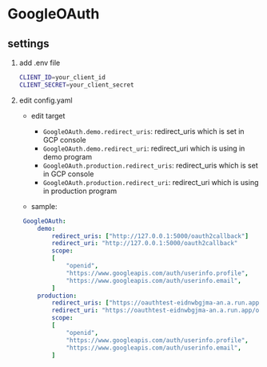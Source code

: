 # GoogleOAuth

## settings

1. add .env file

   ```sh
   CLIENT_ID=your_client_id
   CLIENT_SECRET=your_client_secret
   ```

2. edit config.yaml

   - edit target

     - `GoogleOAuth.demo.redirect_uris`: redirect_uris which is set in GCP console
     - `GoogleOAuth.demo.redirect_uri`: redirect_uri which is using in demo program
     - `GoogleOAuth.production.redirect_uris`: redirect_uris which is set in GCP console
     - `GoogleOAuth.production.redirect_uri`: redirect_uri which is using in production program

   - sample:

   ```yaml
    GoogleOAuth:
        demo:
            redirect_uris: ["http://127.0.0.1:5000/oauth2callback"]
            redirect_uri: "http://127.0.0.1:5000/oauth2callback"
            scope:
            [
                "openid",
                "https://www.googleapis.com/auth/userinfo.profile",
                "https://www.googleapis.com/auth/userinfo.email",
            ]
        production:
            redirect_uris: ["https://oauthtest-eidnwbgjma-an.a.run.app/oauth2callback"]
            redirect_uri: "https://oauthtest-eidnwbgjma-an.a.run.app/oauth2callback"
            scope:
            [
                "openid",
                "https://www.googleapis.com/auth/userinfo.profile",
                "https://www.googleapis.com/auth/userinfo.email",
            ]
   ```
